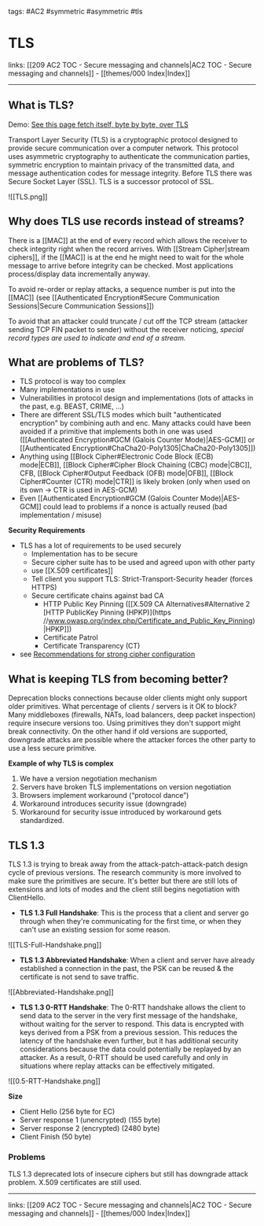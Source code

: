 tags: #AC2 #symmetric #asymmetric #tls

# TLS

links: [[209 AC2 TOC - Secure messaging and channels|AC2 TOC - Secure messaging and channels]] - [[themes/000 Index|Index]]

---

## What is TLS?

Demo: [See this page fetch itself, byte by byte, over TLS](https://subtls.pages.dev/)

Transport Layer Security (TLS) is a cryptographic protocol designed to provide secure communication over a computer network. This protocol uses asymmetric cryptography to authenticate the communication parties, symmetric encryption to maintain privacy of the transmitted data, and message authentication codes for message integrity. Before TLS there was Secure Socket Layer (SSL). TLS is a successor protocol of SSL.

![[TLS.png]]

## Why does TLS use records instead of streams?

There is a [[MAC]] at the end of every record which allows the receiver to check integrity right when the record arrives. With [[Stream Cipher|stream ciphers]], if the [[MAC]] is at the end he might need to wait for the whole message to arrive before integrity can be checked. Most applications process/display data incrementally anyway.

To avoid re-order or replay attacks, a sequence number is put into the [[MAC]] (see [[Authenticated Encryption#Secure Communication Sessions|Secure Communication Sessions]])

To avoid that an attacker could truncate / cut off the TCP stream (attacker sending TCP FIN packet to sender) without the receiver noticing, *special record types are used to indicate and end of a stream.*

## What are problems of TLS?

- TLS protocol is way too complex  
- Many implementations in use
- Vulnerabilities in protocol design and implementations (lots of attacks in the past, e.g. BEAST, CRIME, ...)
- There are different SSL/TLS modes which built "authenticated encryption" by combining auth and enc. Many attacks could have been avoided if a primitive that implements both in one was used ([[Authenticated Encryption#GCM (Galois Counter Mode)|AES-GCM]] or [[Authenticated Encryption#ChaCha20-Poly1305|ChaCha20-Poly1305]])
- Anything using [[Block Cipher#Electronic Code Block (ECB) mode|ECB]], [[Block Cipher#Cipher Block Chaining (CBC) mode|CBC]], CFB, [[Block Cipher#Output Feedback (OFB) mode|OFB]], [[Block Cipher#Counter (CTR) mode|CTR]] is likely broken (only when used on its own $\rightarrow$ CTR is used in AES-GCM)
- Even [[Authenticated Encryption#GCM (Galois Counter Mode)|AES-GCM]] could lead to problems if a nonce is actually reused (bad implementation / misuse)

**Security Requirements**

- TLS has a lot of requirements to be used securely
	- Implementation has to be secure
	- Secure cipher suite has to be used and agreed upon with other party
	- use [[X.509 certificates]]
	- Tell client you support TLS: Strict-Transport-Security header (forces HTTPS)
	- Secure certificate chains against bad CA
		- HTTP Public Key Pinning ([[X.509 CA Alternatives#Alternative 2 [HTTP PublicKey Pinning (HPKP)](https //www.owasp.org/index.php/Certificate_and_Public_Key_Pinning)|HPKP]])
		- Certificate Patrol
		- Certificate Transparency (CT)
- see [Recommendations for strong cipher configuration](https://syslink.pl/cipherlist/)

## What is keeping TLS from becoming better?

Deprecation blocks connections because older clients might only support older primitives. What percentage of clients / servers is it OK to block? Many middleboxes (firewalls, NATs, load balancers, deep packet inspection) require insecure versions too. Using primitives they don't support might break connectivity. On the other hand if old versions are supported, downgrade attacks are possible where the attacker forces the other party to use a less secure primitive.

**Example of why TLS is complex**

1. We have a version negotiation mechanism
2. Servers have broken TLS implementations on version negotiation
3. Browsers implement workaround (“protocol dance”)
4. Workaround introduces security issue (downgrade)
5. Workaround for security issue introduced by workaround gets standardized.

## TLS 1.3

TLS 1.3 is trying to break away from the attack-patch-attack-patch design cycle of previous versions. The research community is more involved to make sure the primitives are secure. It's better but there are still lots of extensions and lots of modes and the client still begins negotiation with ClientHello.

- **TLS 1.3 Full Handshake**: This is the process that a client and server go through when they're communicating for the first time, or when they can't use an existing session for some reason.

![[TLS-Full-Handshake.png]]

- **TLS 1.3 Abbreviated Handshake**: When a client and server have already established a connection in the past, the PSK can be reused & the certificate is not send to save traffic.

![[Abbreviated-Handshake.png]]

- **TLS 1.3 0-RTT Handshake**: The 0-RTT handshake allows the client to send data to the server in the very first message of the handshake, without waiting for the server to respond. This data is encrypted with keys derived from a PSK from a previous session. This reduces the latency of the handshake even further, but it has additional security considerations because the data could potentially be replayed by an attacker. As a result, 0-RTT should be used carefully and only in situations where replay attacks can be effectively mitigated.

![[0.5-RTT-Handshake.png]]

**Size**

- Client Hello (256 byte for EC)
- Server response 1 (unencrypted) (155 byte)
- Server response 2 (encrypted) (2480 byte)
- Client Finish (50 byte)

### Problems

TLS 1.3 deprecated lots of insecure ciphers but still has downgrade attack problem. X.509 certificates are still used.

---
links: [[209 AC2 TOC - Secure messaging and channels|AC2 TOC - Secure messaging and channels]] - [[themes/000 Index|Index]]